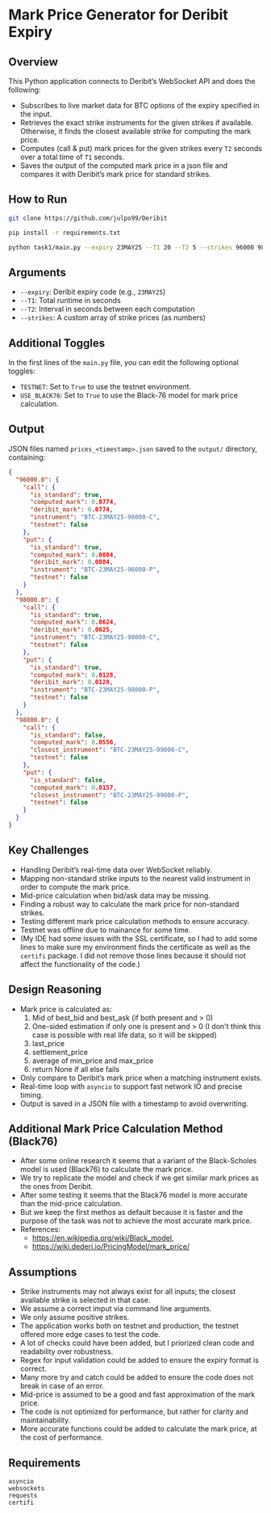 # Mark Price Generator for Deribit Expiry

## Overview
This Python application connects to Deribit’s WebSocket API and does the following:
- Subscribes to live market data for BTC options of the expiry specified in the input.
- Retrieves the exact strike instruments for the given strikes if available. Otherwise, it finds the closest 
  available strike for computing the mark price.
- Computes (call & put) mark prices for the given strikes every `T2` seconds over a total time of `T1` seconds.
- Saves the output of the computed mark price in a json file and compares it with Deribit’s mark price for standard 
  strikes.

## How to Run
```bash
git clone https://github.com/julpo99/Deribit

pip install -r requirements.txt

python task1/main.py --expiry 23MAY25 --T1 20 --T2 5 --strikes 96000 98000 99800

```

## Arguments
- `--expiry`: Deribit expiry code (e.g., `23MAY25`)
- `--T1`: Total runtime in seconds
- `--T2`: Interval in seconds between each computation
- `--strikes`: A custom array of strike prices (as numbers)

## Additional Toggles
In the first lines of the `main.py` file, you can edit the following optional toggles:
- `TESTNET`: Set to `True` to use the testnet environment.
- `USE_BLACK76`: Set to `True` to use the Black-76 model for mark price calculation.

## Output
JSON files named `prices_<timestamp>.json` saved to the `output/` directory, containing:
```json
{
  "96000.0": {
    "call": {
      "is_standard": true,
      "computed_mark": 0.0774,
      "deribit_mark": 0.0774,
      "instrument": "BTC-23MAY25-96000-C",
      "testnet": false
    },
    "put": {
      "is_standard": true,
      "computed_mark": 0.0084,
      "deribit_mark": 0.0084,
      "instrument": "BTC-23MAY25-96000-P",
      "testnet": false
    }
  },
  "98000.0": {
    "call": {
      "is_standard": true,
      "computed_mark": 0.0624,
      "deribit_mark": 0.0625,
      "instrument": "BTC-23MAY25-98000-C",
      "testnet": false
    },
    "put": {
      "is_standard": true,
      "computed_mark": 0.0128,
      "deribit_mark": 0.0128,
      "instrument": "BTC-23MAY25-98000-P",
      "testnet": false
    }
  },
  "98800.0": {
    "call": {
      "is_standard": false,
      "computed_mark": 0.0556,
      "closest_instrument": "BTC-23MAY25-99000-C",
      "testnet": false
    },
    "put": {
      "is_standard": false,
      "computed_mark": 0.0157,
      "closest_instrument": "BTC-23MAY25-99000-P",
      "testnet": false
    }
  }
}
```

## Key Challenges
- Handling Deribit’s real-time data over WebSocket reliably. 
- Mapping non-standard strike inputs to the nearest valid instrument in order to compute the mark price.
- Mid-price calculation when bid/ask data may be missing.
- Finding a robust way to calculate the mark price for non-standard strikes.
- Testing different mark price calculation methods to ensure accuracy.
- Testnet was offline due to mainance for some time. 
- (My IDE had some issues with the SSL certificate, so I had to add some lines to make sure my environment finds the 
  certificate as well as the `certifi` package. I did not remove those lines because it should not affect the 
  functionality of the code.)

## Design Reasoning
- Mark price is calculated as:
  1. Mid of best_bid and best_ask (if both present and > 0)
  2. One-sided estimation if only one is present and > 0 (I don't think this case is possible with real life data,
      so it will be skipped)
  3. last_price
  4. settlement_price
  5. average of min_price and max_price
  6. return None if all else fails
- Only compare to Deribit’s mark price when a matching instrument exists.
- Real-time loop with `asyncio` to support fast network IO and precise timing.
- Output is saved in a JSON file with a timestamp to avoid overwriting.


## Additional Mark Price Calculation Method (Black76)
- After some online research it seems that a variant of the Black-Scholes model is used (Black76) to calculate the mark 
  price.
- We try to replicate the model and check if we get similar mark prices as the ones from Deribit.
- After some testing it seems that the Black76 model is more accurate than the mid-price calculation.
- But we keep the first methos as default because it is faster and the purpose of the task 
  was not to achieve the most accurate mark price.
- References:
  - https://en.wikipedia.org/wiki/Black_model, 
  - https://wiki.dederi.io/PricingModel/mark_price/

## Assumptions
- Strike instruments may not always exist for all inputs; the closest available strike is selected in that case.
- We assume a correct imput via command line arguments.
- We only assume positive strikes.
- The application works both on testnet and production, the testnet offered more edge cases to test the code.
- A lot of checks could have been added, but I priorized clean code and readability over robustness.
- Regex for input validation could be added to ensure the expiry format is correct.
- Many more try and catch could be added to ensure the code does not break in case of an error.
- Mid-price is assumed to be a good and fast approximation of the mark price. 
- The code is not optimized for performance, but rather for clarity and maintainability.
- More accurate functions could be added to calculate the mark price, at the cost of performance.

## Requirements
```
asyncio
websockets
requests
certifi
```

